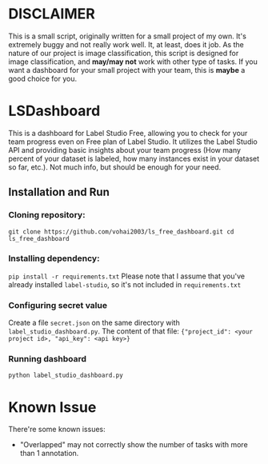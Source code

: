 # DISCLAIMER
This is a small script, originally written for a small project of my own. It's extremely buggy and not really work well. It, at least, does it job. 
As the nature of our project is image classification, this script is designed for image classification, and **may/may not** work with other type of tasks.
If you want a dashboard for your small project with your team, this is **maybe** a good choice for you.
# LSDashboard
This is a dashboard for Label Studio Free, allowing you to check for your team progress even on Free plan of Label Studio. It utilizes the Label Studio API and providing basic insights about your team progress (How many percent of your dataset is labeled, how many instances exist in your dataset so far, etc.). Not much info, but should be enough for your need.
## Installation and Run
### Cloning repository:
`git clone https://github.com/vohai2003/ls_free_dashboard.git
cd ls_free_dashboard`
### Installing dependency:
`pip install -r requirements.txt`
Please note that I assume that you've already installed `label-studio`, so it's not included in `requirements.txt`
### Configuring secret value
Create a file `secret.json` on the same directory with `label_studio_dashboard.py`. The content of that file:
`{"project_id": <your project id>, "api_key": <api key>}`
### Running dashboard
`python label_studio_dashboard.py`
# Known Issue
There're some known issues:
- "Overlapped" may not correctly show the number of tasks with more than 1 annotation.